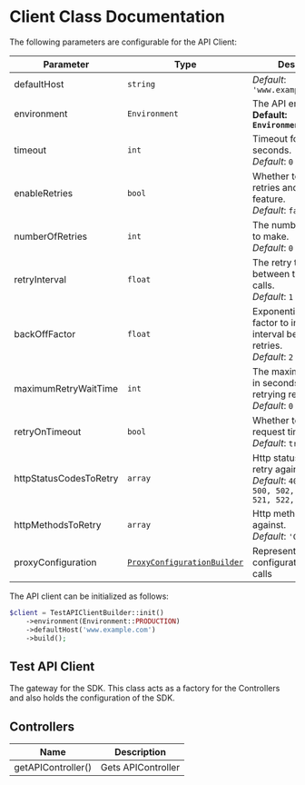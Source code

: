 
# Client Class Documentation

The following parameters are configurable for the API Client:

| Parameter | Type | Description |
|  --- | --- | --- |
| defaultHost | `string` | *Default*: `'www.example.com'` |
| environment | `Environment` | The API environment. <br> **Default: `Environment.PRODUCTION`** |
| timeout | `int` | Timeout for API calls in seconds.<br>*Default*: `0` |
| enableRetries | `bool` | Whether to enable retries and backoff feature.<br>*Default*: `false` |
| numberOfRetries | `int` | The number of retries to make.<br>*Default*: `0` |
| retryInterval | `float` | The retry time interval between the endpoint calls.<br>*Default*: `1` |
| backOffFactor | `float` | Exponential backoff factor to increase interval between retries.<br>*Default*: `2` |
| maximumRetryWaitTime | `int` | The maximum wait time in seconds for overall retrying requests.<br>*Default*: `0` |
| retryOnTimeout | `bool` | Whether to retry on request timeout.<br>*Default*: `true` |
| httpStatusCodesToRetry | `array` | Http status codes to retry against.<br>*Default*: `408, 413, 429, 500, 502, 503, 504, 521, 522, 524` |
| httpMethodsToRetry | `array` | Http methods to retry against.<br>*Default*: `'GET', 'PUT'` |
| proxyConfiguration | [`ProxyConfigurationBuilder`](../doc/proxy-configuration-builder.md) | Represents the proxy configurations for API calls |

The API client can be initialized as follows:

```php
$client = TestAPIClientBuilder::init()
    ->environment(Environment::PRODUCTION)
    ->defaultHost('www.example.com')
    ->build();
```

## Test API Client

The gateway for the SDK. This class acts as a factory for the Controllers and also holds the configuration of the SDK.

## Controllers

| Name | Description |
|  --- | --- |
| getAPIController() | Gets APIController |

